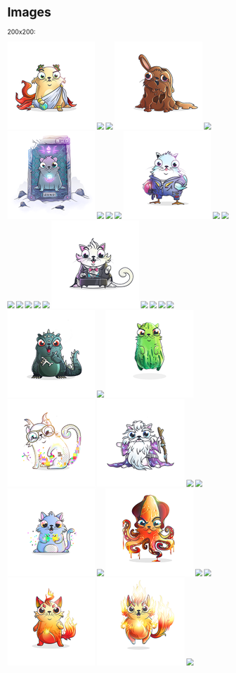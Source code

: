 # Images

200x200:

![](200x200/fancy-atlas.png)
![](200x200/fancy-berry.png)
![](200x200/fancy-bugcat.png)
![](200x200/fancy-catbury.png)
![](200x200/fancy-cathena.png)
![](200x200/fancy-celestial-cyber-dimension.png)
![](200x200/fancy-dogcat.png)
![](200x200/fancy-dracula.png)
![](200x200/fancy-ducat.png)
![](200x200/fancy-dukecat.png)
![](200x200/fancy-earnie.png)
![](200x200/fancy-fortunecat.png)
![](200x200/fancy-genesis.png)
![](200x200/fancy-goldendogcat.png)
![](200x200/fancy-goldendragoncat.png)
![](200x200/fancy-knightkitty.png)
![](200x200/fancy-liondance.png)
![](200x200/fancy-meowstro.png)
![](200x200/fancy-misterpurrfect.png)
![](200x200/fancy-mistletoe.png)
![](200x200/fancy-mono-chan.png)
![](200x200/fancy-negato.png)
![](200x200/fancy-pawzilla.png)
![](200x200/fancy-phuziqaat.png)
![](200x200/fancy-pickles.png)
![](200x200/fancy-purrity.png)
![](200x200/fancy-purrspero.png)
![](200x200/fancy-pussforprogress.png)
![](200x200/fancy-santaclaws.png)
![](200x200/fancy-sheila-purren.png)
![](200x200/fancy-shipcat.png)
![](200x200/fancy-squiddlesworth.png)
![](200x200/fancy-stitches.png)
![](200x200/fancy-tabby.png)
![](200x200/fancy-vulcant.png)
![](200x200/fancy-vulcat.png)
![](200x200/fancy-yuricatsuki.png)
